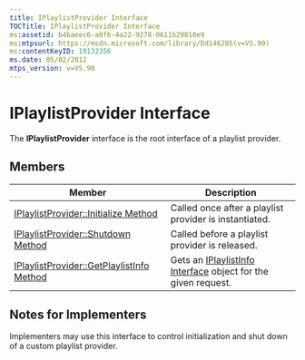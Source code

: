 ```yaml
---
title: IPlaylistProvider Interface
TOCTitle: IPlaylistProvider Interface
ms:assetid: b4baeec6-a0f6-4a22-9278-0611b29818e9
ms:mtpsurl: https://msdn.microsoft.com/library/Dd146285(v=VS.90)
ms:contentKeyID: 19132356
ms.date: 05/02/2012
mtps_version: v=VS.90
---
```


# IPlaylistProvider Interface

The **IPlaylistProvider** interface is the root interface of a playlist provider.

## Members

|Member|Description|
|--- |--- |
|[IPlaylistProvider::Initialize Method](iplaylistprovider-initialize-method.md)|Called once after a playlist provider is instantiated.|
|[IPlaylistProvider::Shutdown Method](iplaylistprovider-shutdown-method.md)|Called before a playlist provider is released.|
|[IPlaylistProvider::GetPlaylistInfo Method](iplaylistprovider-getplaylistinfo-method.md)|Gets an [IPlaylistInfo Interface](iplaylistinfo-interface.md) object for the given request.|

## Notes for Implementers

Implementers may use this interface to control initialization and shut down of a custom playlist provider.

